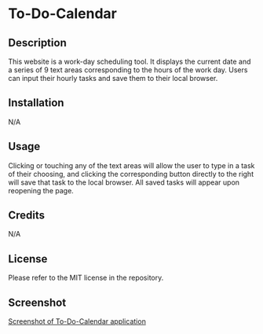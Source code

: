 # To-Do-Calendar

## Description 
This website is a work-day scheduling tool. It displays the current date and a series of 9 text areas corresponding to the hours of the work day. Users can input their hourly tasks and save them to their local browser.

## Installation 
N/A

## Usage 
Clicking or touching any of the text areas will allow the user to type in a task of their choosing, and clicking the corresponding button directly to the right will save that task to the local browser. All saved tasks will appear upon reopening the page.

## Credits
N/A

## License
Please refer to the MIT license in the repository.

## Screenshot
[Screenshot of To-Do-Calendar application](<Screenshot (5).png>)